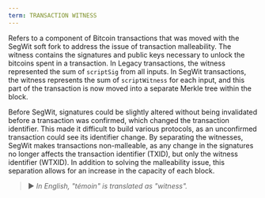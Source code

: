 ```yaml
---
term: TRANSACTION WITNESS
---
```


Refers to a component of Bitcoin transactions that was moved with the SegWit soft fork to address the issue of transaction malleability. The witness contains the signatures and public keys necessary to unlock the bitcoins spent in a transaction. In Legacy transactions, the witness represented the sum of `scriptSig` from all inputs. In SegWit transactions, the witness represents the sum of `scriptWitness` for each input, and this part of the transaction is now moved into a separate Merkle tree within the block.

Before SegWit, signatures could be slightly altered without being invalidated before a transaction was confirmed, which changed the transaction identifier. This made it difficult to build various protocols, as an unconfirmed transaction could see its identifier change. By separating the witnesses, SegWit makes transactions non-malleable, as any change in the signatures no longer affects the transaction identifier (TXID), but only the witness identifier (WTXID). In addition to solving the malleability issue, this separation allows for an increase in the capacity of each block.

> ► *In English, "témoin" is translated as "witness".*